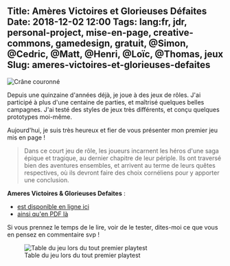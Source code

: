 Title: Amères Victoires et Glorieuses Défaites
Date: 2018-12-02 12:00
Tags: lang:fr, jdr, personal-project, mise-en-page, creative-commons, gamedesign, gratuit, @Simon, @Cedric, @Matt, @Henri, @Loïc, @Thomas, jeux
Slug: ameres-victoires-et-glorieuses-defaites
---

<img alt="Crâne couronné" src="images/2018/12/bone-1299051_1280.png" class="small-img">

Depuis une quinzaine d'années déjà, je joue à des jeux de rôles.
J'ai participé à plus d'une centaine de parties, et maîtrisé quelques belles campagnes.
J'ai testé des styles de jeux très différents, et conçu quelques prototypes moi-même.

Aujourd'hui, je suis très heureux et fier de vous présenter mon premier jeu mis en page !

> Dans ce court jeu de rôle, les joueurs incarnent les héros d'une saga épique et tragique, au dernier chapitre de leur périple.
> Ils ont traversé bien des aventures ensembles, et arrivent au terme de leurs quêtes respectives,
> où ils devront faire des choix cornéliens pour y apporter une conclusion.

**Ameres Victoires & Glorieuses Defaites** :

- [est disponible en ligne ici](https://lucas-c.github.io/jdr/gdav/)
- [ainsi qu'en PDF là](https://github.com/Lucas-C/jdr/releases/download/gdav-v1.1.1/gdav-v1.1.1.pdf)

Si vous prennez le temps de le lire, voir de le tester,
dites-moi ce que vous en pensez en commentaire svp !

<figure>
  <img alt="Table du jeu lors du tout premier playtest" src="images/2018/12/IMG_20181013_173455.jpg">
  <figcaption>Table du jeu lors du tout premier playtest</figcaption>
</figure>

<style>
.small-img { max-height: 16rem; }
article img { max-height: 40rem; }
</style>
